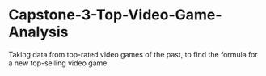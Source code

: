 # Capstone-3-Top-Video-Game-Analysis
Taking data from top-rated video games of the past, to find the formula for a new top-selling video game.
